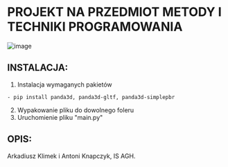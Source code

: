 # PROJEKT NA PRZEDMIOT METODY I TECHNIKI PROGRAMOWANIA

![image](https://github.com/user-attachments/assets/7465d2b9-496a-4a7f-a5a9-01defc888311)

## INSTALACJA:
1. Instalacja wymaganych pakietów
```
- pip install panda3d, panda3d-gltf, panda3d-simplepbr
```
2. Wypakowanie pliku do dowolnego foleru
3. Uruchomienie pliku "main.py"

## OPIS:

Arkadiusz Klimek i Antoni Knapczyk, IS AGH.
